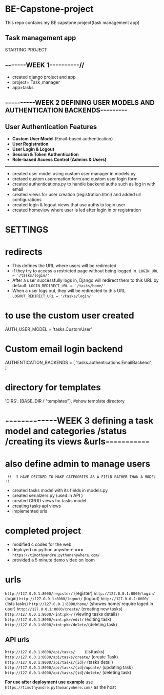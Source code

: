 # BE-Capstone-project
This repo contains my BE capstone project(task management app)
## Task management app 
STARTING PROJECT
## -------WEEK 1----------//
- created django project and app
- project= Task_manager
- app=tasks
## ----------WEEK 2  DEFINING USER MODELS AND AUTHENTICATION BACKENDS---------

##  User Authentication Features
- **Custom User Model** (Email-based authentication)
- **User Registration**
- **User Login & Logout**
- **Session & Token Authentication**
- **Role-based Access Control (Admins & Users)**
----------------------------------------------------------
- created user model using custom user manager in models.py
- cretaed custom usercreation form and custom user login form 
- created authentications.py to handle backend auths such as log in with email
- created views for user creation (registration.html) and added url configurations
- created login & logout views that use auths to login user
- created homeview  where user is led after login in or registration

# SETTINGS
# redirects 
- This defines the URL where users will be redirected 
- if they try to access a restricted page without being logged in.
`LOGIN_URL = '/tasks/login/'`
- After a user successfully logs in, Django will redirect them to this URL by default.
`LOGIN_REDIRECT_URL = '/tasks/home/' `
- When a user logs out, they will be redirected to this URL.
`LOGOUT_REDIRECT_URL = '/tasks/login/'`
# to use the custom user created
AUTH_USER_MODEL = 'tasks.CustomUser' 
# Custom email login backend
AUTHENTICATION_BACKENDS = [
    'tasks.authentications.EmailBackend',  
]
# directory for templates
'DIRS': [BASE_DIR / "templates"], #show template directory


# -------------WEEK 3 defining a task model and categories /status /creating its views &urls-----------

# also define admin to manage users
` !!  I HAVE DECIDED TO MAKE CATEGORIES AS A FIELD RATHER THAN A MODEL  !!`
- created tasks model with its fields in models.py
- created serialzers.py (used in API )
- created CRUD views for tasks model
- creating tasks api views
- implemented urls

# completed project
- modified c codes for the web
- deployed on python anywhere === `https://timothyandre.pythonanywhere.com/`
- provided a 5 minute demo video on loom


# urls
`http://127.0.0.1:8000/register/`      (register)
`http://127.0.0.1:8000/login/`         (login)
`http://127.0.0.1:8000/logout/`        (logout)
`http://127.0.0.1:8000/`               (lists tasks)
`http://127.0.0.1:8000/home/`          (showes home/ require loged in user)
`http://127.0.0.1:8000/create/`        (creating new tasks)
`http://127.0.0.1:8000/<int:pk>/`      (viewing tasks details)
`http://127.0.0.1:8000/<int:pk>/edit/` (editing task)
`http://127.0.0.1:8000/<int:pk>/delete/`(deleting task)
## API urls
`http://127.0.0.1:8000/api/tasks/	 `                       (listtasks)
`http://127.0.0.1:8000/api/tasks/create/`  	             (create Task)
`http://127.0.0.1:8000/api/tasks/{id}/`                    (tasks detail)
`http://127.0.0.1:8000/api/tasks/{id}/update/`	         (updating task)
`http://127.0.0.1:8000/api/tasks/{id}/delete/`	         (deleting task)



 **For use after deployment use example**
   use `https://timothyandre.pythonanywhere.com/` as the host

